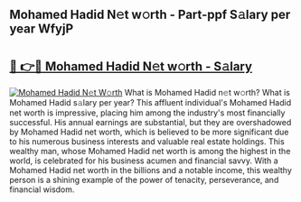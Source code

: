 ## Mohamed Hadid N𝚎t w𝚘rth - Part-ppf S𝚊lary per year WfyjP

# <h2><a href="http://gc1j4b2.nevu.top/?p=Mohamed+Hadid">🔗 👉🔴 Mohamed Hadid N𝚎t w𝚘rth - S𝚊lary</a></h2>

[![Mohamed Hadid N𝚎t W𝚘rth](https://i.imgur.com/Oavwk0R.jpeg)](http://gc1j4b2.nevu.top/?p=Mohamed+Hadid)
What is Mohamed Hadid n𝚎t w𝚘rth? What is Mohamed Hadid s𝚊lary per year?
This affluent individual's Mohamed Hadid net worth is impressive, placing him among the industry's most financially successful. His annual earnings are substantial, but they are overshadowed by Mohamed Hadid net worth, which is believed to be more significant due to his numerous business interests and valuable real estate holdings. This wealthy man, whose Mohamed Hadid net worth is among the highest in the world, is celebrated for his business acumen and financial savvy. With a Mohamed Hadid net worth in the billions and a notable income, this wealthy person is a shining example of the power of tenacity, perseverance, and financial wisdom.
